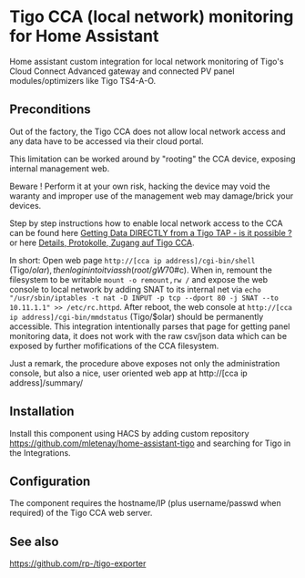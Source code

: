 # Tigo CCA (local network) monitoring for Home Assistant

Home assistant custom integration for local network monitoring of Tigo's Cloud Connect Advanced gateway and connected PV panel modules/optimizers like Tigo TS4-A-O.

## Preconditions

Out of the factory, the Tigo CCA does not allow local network access and any data have to be accessed via their cloud portal.

This limitation can be worked around by "rooting" the CCA device, exposing internal management web.

Beware ! Perform it at your own risk, hacking the device may void the waranty and improper use of the management web may damage/brick your devices.

Step by step instructions how to enable local network access to the CCA can be found here [Getting Data DIRECTLY from a Tigo TAP - is it possible ?](https://diysolarforum.com/threads/getting-data-directly-from-a-tigo-tap-is-it-possible.37414/page-2#post-1085251) or here [Details, Protokolle, Zugang auf Tigo CCA](https://www.photovoltaikforum.com/thread/149592-details-protokolle-zugang-auf-tigo-cca/?postID=3649832#post3649832).

In short:
Open web page `http://[cca ip address]/cgi-bin/shell` (Tigo/$olar), then login into it via ssh (root/gW$70#c). When in, remount the filesystem to be writable `mount -o remount,rw /` and expose the web console to local network by adding SNAT to its internal net via `echo "/usr/sbin/iptables -t nat -D INPUT -p tcp --dport 80 -j SNAT --to 10.11.1.1" >> /etc/rc.httpd`.
After reboot, the web console at `http://[cca ip address]/cgi-bin/mmdstatus` (Tigo/$olar) should be permanently accessible.
This integration intentionally parses that page for getting panel monitoring data, it does not work with the raw csv/json data which can be exposed by further mofifications of the CCA filesystem.

Just a remark, the procedure above exposes not only the administration console, but also a nice, user oriented web app at http://[cca ip address]/summary/

## Installation

Install this component using HACS by adding custom repository https://github.com/mletenay/home-assistant-tigo and searching for Tigo in the Integrations.

## Configuration

The component requires the hostname/IP (plus username/passwd when required) of the Tigo CCA web server.

## See also

https://github.com/rp-/tigo-exporter
